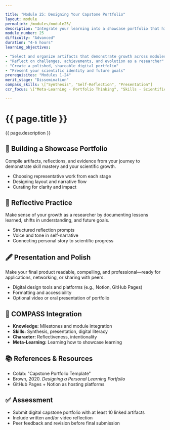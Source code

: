 ```yaml
---

title: "Module 25: Designing Your Capstone Portfolio"
layout: module
permalink: /modules/module25/
description: "Integrate your learning into a showcase portfolio that highlights your skills, insights, and contributions."
module_number: 25
difficulty: "Advanced"
duration: "4-6 hours"
learning_objectives:

- "Select and organize artifacts that demonstrate growth across modules"
- "Reflect on challenges, achievements, and evolution as a researcher"
- "Create a polished, shareable digital portfolio"
- "Present your scientific identity and future goals"
prerequisites: "Modules 1-24"
merit_stage: "Dissemination"
compass_skills: \["Synthesis", "Self-Reflection", "Presentation"]
ccr_focus: \["Meta-Learning - Portfolio Thinking", "Skills - Scientific Storytelling"]

---
```


<div class="main-content">
  <div class="hero">
    <div class="hero-content">
      <h1>{{ page.title }}</h1>
      <p class="hero-subtitle">{{ page.description }}</p>
    </div>
  </div>

  <section class="section">
    <h2>🌟 Building a Showcase Portfolio</h2>
    <p>Compile artifacts, reflections, and evidence from your journey to demonstrate skill mastery and your scientific growth.</p>
    <ul>
      <li>Choosing representative work from each stage</li>
      <li>Designing layout and narrative flow</li>
      <li>Curating for clarity and impact</li>
    </ul>
  </section>

  <section class="section">
    <h2>📖 Reflective Practice</h2>
    <p>Make sense of your growth as a researcher by documenting lessons learned, shifts in understanding, and future goals.</p>
    <ul>
      <li>Structured reflection prompts</li>
      <li>Voice and tone in self-narrative</li>
      <li>Connecting personal story to scientific progress</li>
    </ul>
  </section>

  <section class="section">
    <h2>🖋️ Presentation and Polish</h2>
    <p>Make your final product readable, compelling, and professional—ready for applications, networking, or sharing with peers.</p>
    <ul>
      <li>Digital design tools and platforms (e.g., Notion, GitHub Pages)</li>
      <li>Formatting and accessibility</li>
      <li>Optional video or oral presentation of portfolio</li>
    </ul>
  </section>

  <section class="section">
    <h2>🌟 COMPASS Integration</h2>
    <ul>
      <li><strong>Knowledge:</strong> Milestones and module integration</li>
      <li><strong>Skills:</strong> Synthesis, presentation, digital literacy</li>
      <li><strong>Character:</strong> Reflectiveness, intentionality</li>
      <li><strong>Meta-Learning:</strong> Learning how to showcase learning</li>
    </ul>
  </section>

  <section class="section">
    <h2>📚 References & Resources</h2>
    <ul>
      <li>Colab: "Capstone Portfolio Template"</li>
      <li>Brown, 2020. <em>Designing a Personal Learning Portfolio</em></li>
      <li>GitHub Pages + Notion as hosting platforms</li>
    </ul>
  </section>

  <section class="section">
    <h2>✅ Assessment</h2>
    <ul>
      <li>Submit digital capstone portfolio with at least 10 linked artifacts</li>
      <li>Include written and/or video reflection</li>
      <li>Peer feedback and revision before final submission</li>
    </ul>
  </section>
</div>
